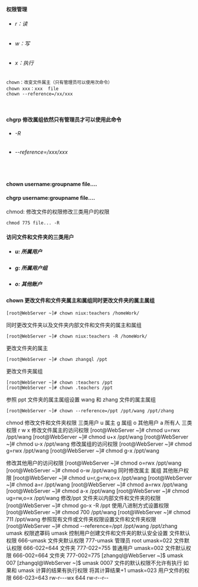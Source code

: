 #### 权限管理
  * ###### r：读
  * ###### w：写
  * ###### x：执行

```shell
chown：改变文件属主（只有管理员可以使用次命令）
chown xxx：xxx  file 
chown --reference=/xx/xxx
```

<br>

#### chgrp 修改属组依然只有管理员才可以使用此命令
  * ###### -R
  * ###### --reference=/xxx/xxx      

<br>

#### chown username:groupname file....

#### chgrp username:groupname file....

chmod: 修改文件的权限修改三类用户的权限
```shell
chmod 775 file... -R
```

#### 访问文件和文件夹的三类用户
* ##### u: 所属用户
* ##### g: 所属用户组
* ##### o: 其他账户

#### chown 更改文件和文件夹属主和属组同时更改文件夹的属主属组
```shell
[root@WebServer ~]# chown niux:teachers /homeWork/
```

同时更改文件夹以及文件夹内部文件和文件夹的属主和属组
```shell
[root@WebServer ~]# chown niux:teachers -R /homeWork/
```

更改文件夹的属主
```shell
[root@WebServer ~]# chown zhangql /ppt
```

更改文件夹属组
```shell
[root@WebServer ~]# chown :teachers /ppt
[root@WebServer ~]# chown .teachers /ppt
```

参照 ppt 文件夹的属主属组设置 wang 和 zhang 文件的属主属组
```shell
[root@WebServer ~]# chown --reference=/ppt /ppt/wang /ppt/zhang
```

chmod
修改文件和文件夹权限
三类用户
u 属主
g 属组
o 其他用户
a 所有人
三类权限
r
w
x
修改文件属主的访问权限
[root@WebServer ~]# chmod u=rwx /ppt/wang
[root@WebServer ~]# chmod u+x /ppt/wang
[root@WebServer ~]# chmod u-x /ppt/wang
修改属组的访问权限
[root@WebServer ~]# chmod g=rwx /ppt/wang
[root@WebServer ~]# chmod g-x /ppt/wang




修改其他用户的访问权限
[root@WebServer ~]# chmod o=rwx /ppt/wang
[root@WebServer ~]# chmod o-w /ppt/wang
同时修改属主 属组 其他账户权限
[root@WebServer ~]# chmod u=r,g=rw,o=x /ppt/wang
[root@WebServer ~]# chmod a=r /ppt/wang
[root@WebServer ~]# chmod a=rwx /ppt/wang
[root@WebServer ~]# chmod a-x /ppt/wang
[root@WebServer ~]# chmod ug=rw,o=x /ppt/wang
修改/ppt 文件夹以内部文件和文件夹的权限
[root@WebServer ~]# chmod go-x -R /ppt
使用八进制方式设置权限
[root@WebServer ~]# chmod 700 /ppt/wang
[root@WebServer ~]# chmod 711 /ppt/wang
参照现有文件或文件夹权限设置文件和文件夹权限
[root@WebServer ~]# chmod --reference=/ppt /ppt/wang /ppt/zhang
umask
权限遮罩码 umask 控制用户创建文件和文件夹的默认安全设置
文件默认权限
666-umask
文件夹默认权限
777-umask
管理员 root umask=022 文件默认权限 666-022=644 文件夹 777-022=755
普通用户 umask=002 文件默认权限 666-002=664 文件夹 777-002=775
[zhangql@WebServer ~]$ umask 007
[zhangql@WebServer ~]$ umask
0007
文件的默认权限不允许有执行 如果和 umask 计算的结果有执行权限 将其计算结果+1
umask=023
用户文件的权限 666-023=643
rw-r---wx
644 rw-r--r--



